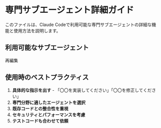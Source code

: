 # 専門サブエージェント詳細ガイド

このファイルは、Claude Codeで利用可能な専門サブエージェントの詳細な機能と使用方法を説明します。

## 利用可能なサブエージェント

再編集

## 使用時のベストプラクティス

1. **具体的な指示を出す** - 「〇〇を実装してください」「〇〇を修正してください」
2. **専門分野に適したエージェントを選択**
3. **既存コードとの整合性を重視**
4. **セキュリティとパフォーマンスを考慮**
5. **テストコードも合わせて依頼**
